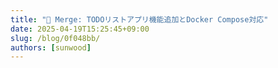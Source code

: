 ```yaml
---
title: "🔀 Merge: TODOリストアプリ機能追加とDocker Compose対応"
date: 2025-04-19T15:25:45+09:00
slug: /blog/0f048bb/
authors: [sunwood]
---
```



